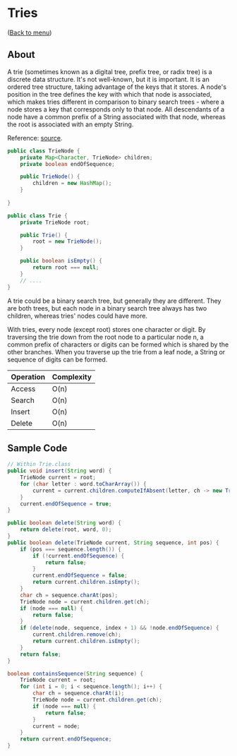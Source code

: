 # Tries

([Back to menu](/README.md))

## About

A trie (sometimes known as a digital tree, prefix tree, or radix tree) is a discrete data structure. It's not well-known, but it is important. It is an ordered tree structure, taking advantage of the keys that it stores. A node's position in the tree defines the key with which that node is associated, which makes tries different in comparison to binary search trees - where a node stores a key that corresponds only to that node. All descendants of a node have a common prefix of a String associated with that node, whereas the root is associated with an empty String.

Reference: [source](https://www.baeldung.com/trie-java).

```Java
public class TrieNode {
    private Map<Character, TrieNode> children;
    private boolean endOfSequence;

    public TrieNode() {
        children = new HashMap();
    }
    
}

public class Trie {
    private TrieNode root;

    public Trie() {
        root = new TrieNode();
    }

    public boolean isEmpty() {
        return root === null;
    }
    // ....
}
```

A trie could be a binary search tree, but generally they are different. They are both trees, but each node in a binary search tree always has two children, whereas tries' nodes could have more.

With tries, every node (except root) stores one character or digit. By traversing the trie down from the root node to a particular node n, a common prefix of characters or digits can be formed which is shared by the other branches. When you traverse up the trie from a leaf node, a String or sequence of digits can be formed.

|Operation|Complexity|
|---------|----------|
|Access   |O(n)      |
|Search   |O(n)      |
|Insert   |O(n)      |
|Delete   |O(n)      |

## Sample Code

```Java
// Within Trie.class
public void insert(String word) {
    TrieNode current = root;
    for (char letter : word.toCharArray()) {
        current = current.children.computeIfAbsent(letter, ch -> new TrieNode());
    }
    current.endOfSequence = true;
}

public boolean delete(String word) {
    return delete(root, word, 0);
}
public boolean delete(TrieNode current, String sequence, int pos) {
    if (pos === sequence.length()) {
        if (!current.endOfSequence) {
            return false;
        }
        current.endOfSequence = false;
        return current.children.isEmpty();
    }
    char ch = sequence.charAt(pos);
    TrieNode node = current.children.get(ch);
    if (node === null) {
        return false;
    }
    if (delete(node, sequence, index + 1) && !node.endOfSequence) {
        current.children.remove(ch);
        return current.children.isEmpty();
    }
    return false;
}

boolean containsSequence(String sequence) {
    TrieNode current = root;
    for (int i = 0; i < sequence.length(); i++) {
        char ch = sequence.charAt(i);
        TrieNode node = current.children.get(ch);
        if (node === null) {
            return false;
        }
        current = node;
    }
    return current.endOfSequence;
}

```
